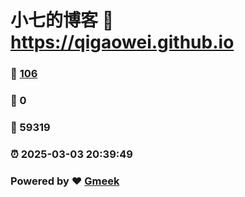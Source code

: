# 小七的博客 :link: https://qigaowei.github.io 
### :page_facing_up: [106](https://qigaowei.github.io/tag.html) 
### :speech_balloon: 0 
### :hibiscus: 59319 
### :alarm_clock: 2025-03-03 20:39:49 
### Powered by :heart: [Gmeek](https://github.com/Meekdai/Gmeek)
